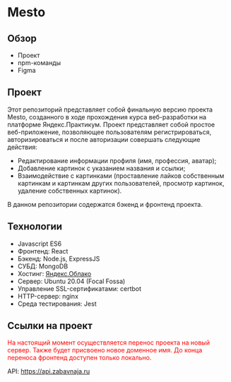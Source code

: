 # Mesto 
 
## Обзор 
 
* Проект 
* npm-команды 
* Figma 
 
## Проект 
 
Этот репозиторий представляет собой финальную версию проекта Mesto, созданного в ходе прохождения курса веб-разработки на платформе Яндекс.Практикум. Проект представляет собой простое веб-приложение, позволяющее пользователям регистрироваться, авторизироваться и после авторизации совершать следующие действия: 
 
* Редактирование информации профиля (имя, профессия, аватар); 
* Добавление картинок с указанием названия и ссылки; 
* Взаимодействие с картинками (проставление лайков собственным картинкам и картинкам других пользователей, просмотр картинок, удаление собственных картинок). 
 
В данном репозитории содержатся бэкенд и фронтенд проекта. 
 
## Технологии 
 
* Javascript ES6 
* Фронтенд: React  
* Бэкенд: Node.js, ExpressJS 
* СУБД: MongoDB 
* Хостинг: [Яндекс.Облако](https://cloud.yandex.ru)
* Сервер: Ubuntu 20.04 (Focal Fossa) 
* Управление SSL-сертификатами: certbot 
* HTTP-сервер: nginx 
* Среда тестирования: Jest 
 
## Ссылки на проект 

<span style="color:red">На настоящий момент осуществляется перенос проекта на новый сервер. Также будет присвоено новое доменное имя. До конца переноса фронтенд доступен только локально.</span>

API: https://api.zabavnaja.ru


